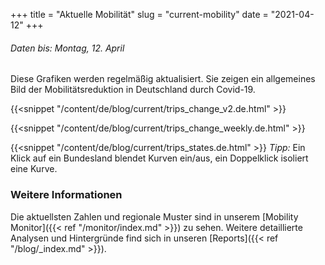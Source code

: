 +++
title = "Aktuelle Mobilität"
slug = "current-mobility"
date = "2021-04-12"
+++

###### Daten bis: Montag, 12. April

Diese Grafiken werden regelmäßig aktualisiert. Sie zeigen ein allgemeines Bild der Mobilitätsreduktion in Deutschland durch Covid-19.

<!--more-->
                                                               
{{<snippet "/content/de/blog/current/trips_change_v2.de.html" >}}

{{<snippet "/content/de/blog/current/trips_change_weekly.de.html" >}}

{{<snippet "/content/de/blog/current/trips_states.de.html" >}}
*Tipp:* Ein Klick auf ein Bundesland blendet Kurven ein/aus, ein Doppelklick isoliert eine Kurve.



### Weitere Informationen

Die aktuellsten Zahlen und regionale Muster sind in unserem [Mobility Monitor]({{< ref "/monitor/index.md" >}}) zu sehen. Weitere detaillierte Analysen und Hintergründe find sich in unseren [Reports]({{< ref "/blog/_index.md" >}}).
